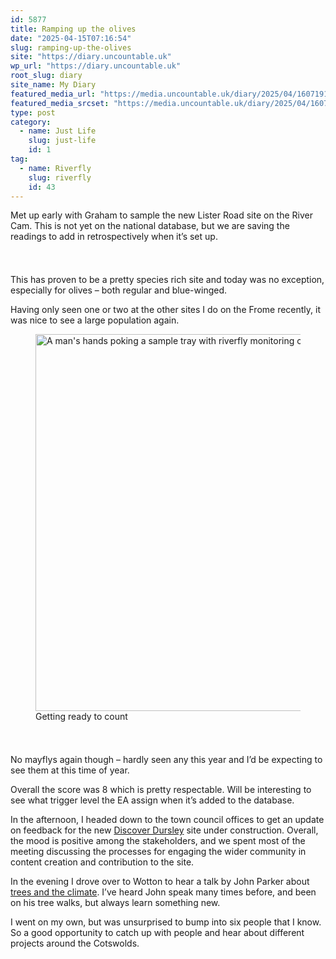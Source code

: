 ```yaml
---
id: 5877
title: Ramping up the olives
date: "2025-04-15T07:16:54"
slug: ramping-up-the-olives
site: "https://diary.uncountable.uk"
wp_url: "https://diary.uncountable.uk"
root_slug: diary
site_name: My Diary
featured_media_url: "https://media.uncountable.uk/diary/2025/04/16071912/IMG20250415093617.webp"
featured_media_srcset: "https://media.uncountable.uk/diary/2025/04/16071912/IMG20250415093617-300x169.webp 300w, https://media.uncountable.uk/diary/2025/04/16071912/IMG20250415093617-1024x576.webp 1024w, https://media.uncountable.uk/diary/2025/04/16071912/IMG20250415093617-150x150.webp 150w, https://media.uncountable.uk/diary/2025/04/16071912/IMG20250415093617-640x360.webp 640w, https://media.uncountable.uk/diary/2025/04/16071912/IMG20250415093617.webp 1763w"
type: post
category:
  - name: Just Life
    slug: just-life
    id: 1
tag:
  - name: Riverfly
    slug: riverfly
    id: 43
---
```



<p>Met up early with Graham to sample the new Lister Road site on the River Cam.  This is not yet on the national database, but we are saving the readings to add in retrospectively when it&#8217;s set up.</p>


<style>.kb-row-layout-id5877_f740a7-d9 > .kt-row-column-wrap{align-content:start;}:where(.kb-row-layout-id5877_f740a7-d9 > .kt-row-column-wrap) > .wp-block-kadence-column{justify-content:start;}.kb-row-layout-id5877_f740a7-d9 > .kt-row-column-wrap{column-gap:var(--global-kb-gap-md, 2rem);row-gap:var(--global-kb-gap-md, 2rem);padding-top:var(--global-kb-spacing-sm, 1.5rem);padding-bottom:var(--global-kb-spacing-sm, 1.5rem);grid-template-columns:repeat(2, minmax(0, 1fr));}.kb-row-layout-id5877_f740a7-d9 > .kt-row-layout-overlay{opacity:0.30;}@media all and (max-width: 1024px){.kb-row-layout-id5877_f740a7-d9 > .kt-row-column-wrap{grid-template-columns:repeat(2, minmax(0, 1fr));}}@media all and (max-width: 767px){.kb-row-layout-id5877_f740a7-d9 > .kt-row-column-wrap{grid-template-columns:minmax(0, 1fr);}.kb-row-layout-id5877_f740a7-d9 > .kt-row-column-wrap > .wp-block-kadence-column:nth-of-type(1){order:2;}.kb-row-layout-id5877_f740a7-d9 > .kt-row-column-wrap > .wp-block-kadence-column:nth-of-type(2){order:1;}.kb-row-layout-id5877_f740a7-d9 > .kt-row-column-wrap > .wp-block-kadence-column:nth-of-type(3){order:12;}.kb-row-layout-id5877_f740a7-d9 > .kt-row-column-wrap > .wp-block-kadence-column:nth-of-type(4){order:11;}.kb-row-layout-id5877_f740a7-d9 > .kt-row-column-wrap > .wp-block-kadence-column:nth-of-type(5){order:22;}.kb-row-layout-id5877_f740a7-d9 > .kt-row-column-wrap > .wp-block-kadence-column:nth-of-type(6){order:21;}.kb-row-layout-id5877_f740a7-d9 > .kt-row-column-wrap > .wp-block-kadence-column:nth-of-type(7){order:32;}.kb-row-layout-id5877_f740a7-d9 > .kt-row-column-wrap > .wp-block-kadence-column:nth-of-type(8){order:31;}}</style><div class="kb-row-layout-wrap kb-row-layout-id5877_f740a7-d9 alignnone wp-block-kadence-rowlayout"><div class="kt-row-column-wrap kt-has-2-columns kt-row-layout-equal kt-tab-layout-inherit kt-mobile-layout-row kt-row-valign-top">
<style>.kadence-column5877_f1df6a-e0 > .kt-inside-inner-col,.kadence-column5877_f1df6a-e0 > .kt-inside-inner-col:before{border-top-left-radius:0px;border-top-right-radius:0px;border-bottom-right-radius:0px;border-bottom-left-radius:0px;}.kadence-column5877_f1df6a-e0 > .kt-inside-inner-col{column-gap:var(--global-kb-gap-sm, 1rem);}.kadence-column5877_f1df6a-e0 > .kt-inside-inner-col{flex-direction:column;}.kadence-column5877_f1df6a-e0 > .kt-inside-inner-col > .aligncenter{width:100%;}.kadence-column5877_f1df6a-e0 > .kt-inside-inner-col:before{opacity:0.3;}.kadence-column5877_f1df6a-e0{position:relative;}@media all and (max-width: 1024px){.kadence-column5877_f1df6a-e0 > .kt-inside-inner-col{flex-direction:column;justify-content:center;}}@media all and (max-width: 767px){.kadence-column5877_f1df6a-e0 > .kt-inside-inner-col{flex-direction:column;justify-content:center;}}</style>
<div class="wp-block-kadence-column kadence-column5877_f1df6a-e0"><div class="kt-inside-inner-col">
<p>This has proven to be a pretty species rich site and today was no exception, especially for olives &#8211; both regular and blue-winged. </p>



<p>Having only seen one or two at the other sites I do on the Frome recently, it was nice to see a large population again.</p>
</div></div>


<style>.kadence-column5877_7270b7-ba > .kt-inside-inner-col,.kadence-column5877_7270b7-ba > .kt-inside-inner-col:before{border-top-left-radius:0px;border-top-right-radius:0px;border-bottom-right-radius:0px;border-bottom-left-radius:0px;}.kadence-column5877_7270b7-ba > .kt-inside-inner-col{column-gap:var(--global-kb-gap-sm, 1rem);}.kadence-column5877_7270b7-ba > .kt-inside-inner-col{flex-direction:column;}.kadence-column5877_7270b7-ba > .kt-inside-inner-col > .aligncenter{width:100%;}.kadence-column5877_7270b7-ba > .kt-inside-inner-col:before{opacity:0.3;}.kadence-column5877_7270b7-ba{position:relative;}@media all and (max-width: 1024px){.kadence-column5877_7270b7-ba > .kt-inside-inner-col{flex-direction:column;justify-content:center;}}@media all and (max-width: 767px){.kadence-column5877_7270b7-ba > .kt-inside-inner-col{flex-direction:column;justify-content:center;}}</style>
<div class="wp-block-kadence-column kadence-column5877_7270b7-ba"><div class="kt-inside-inner-col">
<figure class="wp-block-image size-large"><img loading="lazy" decoding="async" width="1024" height="603" src="https://media.uncountable.uk/diary/2025/04/16071918/IMG20250415093622-1024x603.webp" alt="A man's hands poking a sample tray with riverfly monitoring cards and equipment next to the tray" class="wp-image-5879" srcset="https://media.uncountable.uk/diary/2025/04/16071918/IMG20250415093622-1024x603.webp 1024w, https://media.uncountable.uk/diary/2025/04/16071918/IMG20250415093622-300x177.webp 300w, https://media.uncountable.uk/diary/2025/04/16071918/IMG20250415093622-640x377.webp 640w, https://media.uncountable.uk/diary/2025/04/16071918/IMG20250415093622.webp 2024w" sizes="auto, (max-width: 1024px) 100vw, 1024px" /><figcaption class="wp-element-caption">Getting ready to count</figcaption></figure>
</div></div>

</div></div>


<p>No mayflys again though &#8211; hardly seen any this year and I&#8217;d be expecting to see them at this time of year.</p>



<p>Overall the score was 8 which is pretty respectable.  Will be interesting to see what trigger level the EA assign when it&#8217;s added to the database.</p>



<p>In the afternoon, I headed down to the town council offices to get an update on feedback for the new <a href="https://discoverdursley.org.uk/">Discover Dursley</a> site under construction.  Overall, the mood is positive among the stakeholders, and we spent most of the meeting discussing the processes for engaging the wider community in content creation and contribution to the site.</p>



<p>In the evening I drove over to Wotton to hear a talk by John Parker about <a href="https://www.wottonareacan.org/event-details-registration/trees-and-our-climate">trees and the climate</a>. I&#8217;ve heard John speak many times before, and been on his tree walks, but always learn something new.</p>



<p>I went on my own, but was unsurprised to bump into six people that I know.  So a good opportunity to catch up with people and hear about different projects around the Cotswolds.</p>

